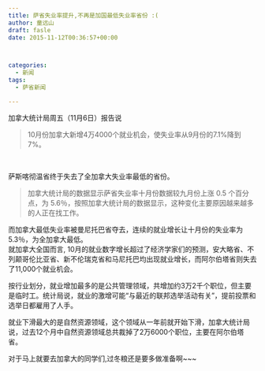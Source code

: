```yaml
---
title: 萨省失业率提升,不再是加国最低失业率省份 :(
author: 童远山
draft: fasle
date: 2015-11-12T00:36:57+00:00



categories:
  - 新闻
tags:
  - 萨省新闻

---
```

加拿大统计局周五（11月6日）报告说

> 10月份加拿大新增4万4000个就业机会，使失业率从9月份的7.1%降到7%。

&nbsp;

萨斯喀彻温省终于失去了全加拿大失业率最低的省份。

> 加拿大统计局的数据显示萨省失业率十月份数据较九月份上涨 0.5 个百分点，为 5.6％，按照加拿大统计局的数据显示，这种变化主要原因越来越多的人正在找工作。

而加拿大最低失业率被曼尼托巴省夺去，连续的就业增长让十月份的失业率为5.3％，为全加拿大最低。  
就加拿大全国而言, 10月的就业数字增长超过了经济学家们的预测，安大略省、不列颠哥伦比亚省、新不伦瑞克省和马尼托巴均出现就业增长，而阿尔伯塔省则失去了11,000个就业机会。

按行业划分，就业增加最多的是公共管理领域，共增加约3万2千个职位，但主要是临时工。统计局说，就业的激增可能“与最近的联邦选举活动有关”，提前投票和选举日都雇用了人手。

就业下滑最大的是自然资源领域，这个领域从一年前就开始下滑，加拿大统计局说，过去12个月中自然资源领域总共裁掉了2万6000个职位，主要在阿尔伯塔省。

对于马上就要去加拿大的同学们,过冬粮还是要多做准备啊~~~